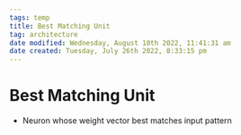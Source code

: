 ```yaml
---
tags: temp
title: Best Matching Unit
tag: architecture
date modified: Wednesday, August 10th 2022, 11:41:31 am
date created: Tuesday, July 26th 2022, 8:33:15 pm
---
```


# Best Matching Unit
- Neuron whose weight vector best matches input pattern

